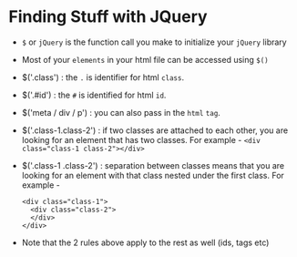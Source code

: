 # Finding Stuff with JQuery

- `$` or `jQuery` is the function call you make to initialize your `jQuery` library

- Most of your `elements` in your html file can be accessed using `$()`

- $('.class') : the `.` is identifier for html `class`.

- $('.#id') : the `#` is identified for html `id`.

- $('meta / div / p') : you can also pass in the `html` `tag`.

- $('.class-1.class-2') : if two classes are attached to each other, you are looking for an element
that has two classes. For example - `<div class="class-1 class-2"></div>`

- $('.class-1 .class-2') : separation between classes means that you are looking for an element
with that class nested under the first class. For example -

  ```
  <div class="class-1">
    <div class="class-2">
    </div>
  </div>
  ```

- Note that the 2 rules above apply to the rest as well (ids, tags etc)
